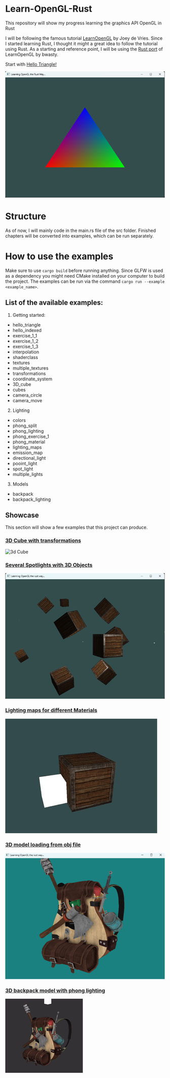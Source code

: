 # Learn-OpenGL-Rust

This repository will show my progress learning the graphics API OpenGL in Rust

I will be following the famous tutorial [LearnOpenGL](https://learnopengl.com) by Joey de Vries. Since I started learning Rust, I thought it might a great idea to follow the tutorial using Rust. As a starting and reference point, I will be using the [Rust port](https://github.com/bwasty/learn-opengl-rs) of LearnOpenGL by bwasty.

Start with [Hello Triangle!](./examples/1_getting_started/1_hello_triangle.rs)

![triangle_shader](./showcase/1_getting_started/triangle_shader.png)

# Structure

As of now, I will mainly code in the main.rs file of the src folder. Finished chapters will be converted into examples, which can be run separately.

# How to use the examples

Make sure to use ```cargo build``` before running anything. Since GLFW is used as a dependency you might need CMake installed on your computer to build the project. The examples can be run via the command ```cargo run --example <example_name>```.

## List of the available examples:

1. Getting started:
- hello_triangle
- hello_indexed
- exercise_1_1
- exercise_1_2
- exercise_1_3
- interpolation
- shaderclass
- textures
- multiple_textures
- transformations
- coordinate_system
- 3D_cube
- cubes
- camera_circle
- camera_move

2. Lighting

- colors
- phong_split
- phong_lighting
- phong_exercise_1
- phong_material
- lighting_maps
- emission_map
- directional_light
- pooint_light
- spot_light
- multiple_lights

3. Models

- backpack
- backpack_lighting

## Showcase

This section will show a few examples that this project can produce.

### [3D Cube with transformations](./examples/1_getting_started/12_cube_3d.rs)

![3d Cube](./showcase/1_getting_started/3d_cube.gif)

### [Several Spotlights with 3D Objects](./examples/2_lighting/10_spot_light.rs)

![spotlight](./showcase/2_lighting/spot_light.png)

### [Lighting maps for different Materials](./examples/2_lighting/6_lighting_maps.rs)

![lighting_maps](./showcase/2_lighting/lighting_maps.gif)

### [3D model loading from obj file](./examples/3_model_loading/1_model_loading_backpack.rs)

![test](./showcase/3_model_loading/backpack.png)

### [3D backpack model with phong lighting](./examples/3_model_loading/2_backpack_lighting.rs)

![test](./showcase/3_model_loading/backpack_light_gif.gif)
